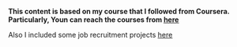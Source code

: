 **This content is based on my course that I followed from Coursera. Particularly, Youn can reach the courses from [<ins>here</ins>](https://www.deeplearning.ai/)**


Also I included some job recruitment projects [<ins>here</ins>](/eBrandValue)

